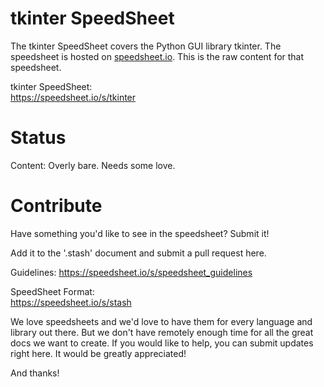 # tkinter SpeedSheet

The tkinter SpeedSheet covers the Python GUI library tkinter. The speedsheet is hosted on [speedsheet.io](https://speedsheet.io). This is the raw content for that speedsheet.

tkinter SpeedSheet:  
https://speedsheet.io/s/tkinter


# Status

Content: Overly bare. Needs some love.


# Contribute

Have something you'd like to see in the speedsheet? Submit it!

Add it to the '.stash' document and submit a pull request here.

Guidelines:
https://speedsheet.io/s/speedsheet_guidelines

SpeedSheet Format:  
https://speedsheet.io/s/stash

We love speedsheets and we'd love to have them for every language and library out there. But we don't have remotely enough time for all the great docs we want to create. If you would like to help, you can submit updates right here. It would be greatly appreciated! 

And thanks!
